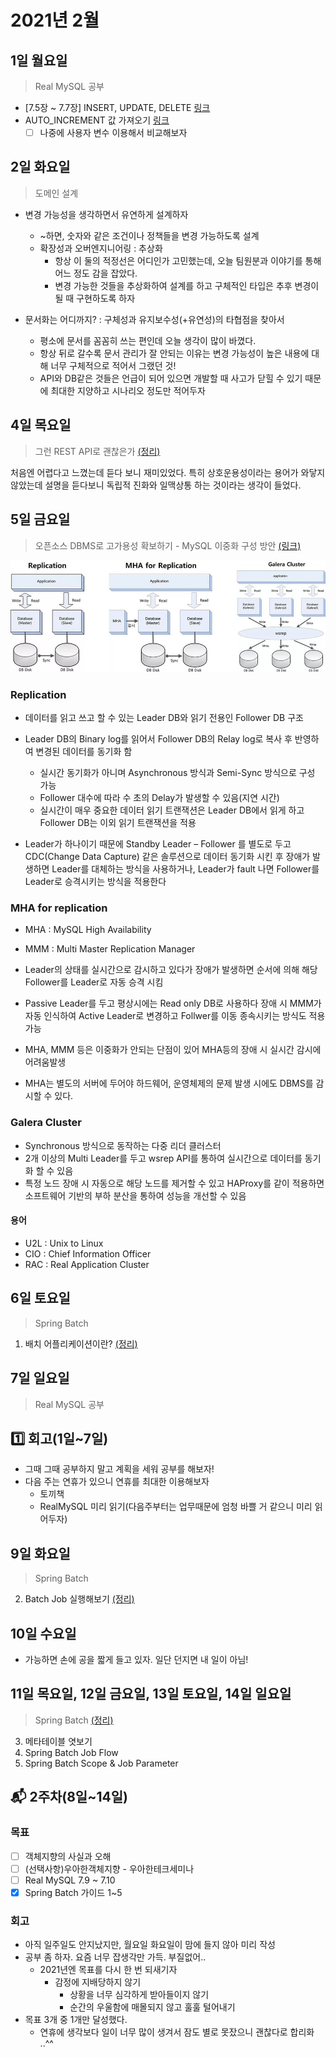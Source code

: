 # 2021년 2월

## 1일 월요일

> Real MySQL 공부

- [7.5장 ~ 7.7장] INSERT, UPDATE, DELETE
  [링크](https://github.com/gazi-gazi/real-mysql/blob/main/7/7.5_7.7/7.5_7.7_jnsorn.md)
- AUTO_INCREMENT 값 가져오기 [링크](https://github.com/gazi-gazi/real-mysql/issues/51)
    - [ ] 나중에 사용자 변수 이용해서 비교해보자

## 2일 화요일

> 도메인 설계

- 변경 가능성을 생각하면서 유연하게 설계하자
    - ~하면, 숫자와 같은 조건이나 정책들을 변경 가능하도록 설계
    - 확장성과 오버엔지니어링 : 추상화
        - 항상 이 둘의 적정선은 어디인가 고민했는데, 오늘 팀원분과 이야기를 통해 어느 정도 감을 잡았다.
        - 변경 가능한 것들을 추상화하여 설계를 하고 구체적인 타입은 추후 변경이 될 때 구현하도록 하자

- 문서화는 어디까지? : 구체성과 유지보수성(+유연성)의 타협점을 찾아서
    - 평소에 문서를 꼼꼼히 쓰는 편인데 오늘 생각이 많이 바꼈다.
    - 항상 뒤로 갈수록 문서 관리가 잘 안되는 이유는 변경 가능성이 높은 내용에 대해 너무 구체적으로 적어서 그랬던 것!
    - API와 DB같은 것들은 언급이 되어 있으면 개발할 때 사고가 닫힐 수 있기 때문에 최대한 지양하고 시나리오 정도만 적어두자

## 4일 목요일

> 그런 REST API로 괜찮은가 [(정리)](../web/그런_REST_API로_괜찮은가.md)

처음엔 어렵다고 느꼈는데 듣다 보니 재미있었다. 특히 상호운용성이라는 용어가 와닿지 않았는데 설명을 듣다보니 독립적 진화와 일맥상통 하는 것이라는 생각이 들었다.

## 5일 금요일

> 오픈소스 DBMS로 고가용성 확보하기 - MySQL 이중화 구성 방안
> [(링크)](https://www.2e.co.kr/news/articleView.html?idxno=204172)

![img.png](../images/mysql_replication.png)

### Replication

- 데이터를 읽고 쓰고 할 수 있는 Leader DB와 읽기 전용인 Follower DB 구조
- Leader DB의 Binary log를 읽어서 Follower DB의 Relay log로 복사 후 반영하여 변경된 데이터를 동기화 함
    - 실시간 동기화가 아니며 Asynchronous 방식과 Semi-Sync 방식으로 구성 가능
    - Follower 대수에 따라 수 초의 Delay가 발생할 수 있음(지연 시간)
    - 실시간이 매우 중요한 데이터 읽기 트랜잭션은 Leader DB에서 읽게 하고 Follower DB는 이외 읽기 트랜잭션을 적용


- Leader가 하나이기 때문에 Standby Leader – Follower 를 별도로 두고 CDC(Change Data Capture) 같은 솔루션으로 데이터 동기화 시킨 후
  장애가 발생하면 Leader를 대체하는 방식을 사용하거나, Leader가 fault 나면 Follower를 Leader로 승격시키는 방식을 적용한다

### MHA for replication

- MHA : MySQL High Availability
- MMM : Multi Master Replication Manager


- Leader의 상태를 실시간으로 감시하고 있다가 장애가 발생하면 순서에 의해 해당 Follower를 Leader로 자동 승격 시킴
- Passive Leader를 두고 평상시에는 Read only DB로 사용하다 장애 시 MMM가 자동 인식하여 Active Leader로 변경하고 Follwer를 이동
  종속시키는 방식도 적용 가능


- MHA, MMM 등은 이중화가 안되는 단점이 있어 MHA등의 장애 시 실시간 감시에 어려움발생
- MHA는 별도의 서버에 두어야 하드웨어, 운영체제의 문제 발생 시에도 DBMS를 감시할 수 있다.

### Galera Cluster

- Synchronous 방식으로 동작하는 다중 리더 클러스터
- 2개 이상의 Multi Leader를 두고 wsrep API를 통하여 실시간으로 데이터를 동기화 할 수 있음
- 특정 노드 장애 시 자동으로 해당 노드를 제거할 수 있고 HAProxy를 같이 적용하면 소프트웨어 기반의 부하 분산을 통하여 성능을 개선할 수 있음

#### 용어

- U2L : Unix to Linux
- CIO : Chief Information Officer
- RAC : Real Application Cluster

## 6일 토요일

> Spring Batch

1. 배치 어플리케이션이란? [(정리)](../spring/spring-batch/spring_batch_guide.md)

## 7일 일요일

> Real MySQL 공부

## 1️⃣ 회고(1일~7일)

- 그때 그때 공부하지 말고 계획을 세워 공부를 해보자!
- 다음 주는 연휴가 있으니 연휴를 최대한 이용해보자
  - 토끼책
  - RealMySQL 미리 읽기(다음주부터는 업무때문에 엄청 바쁠 거 같으니 미리 읽어두자)

## 9일 화요일

> Spring Batch

2. Batch Job 실행해보기 [(정리)](../spring/spring-batch/spring_batch_guide.md)

## 10일 수요일

- 가능하면 손에 공을 짧게 들고 있자. 일단 던지면 내 일이 아님!

## 11일 목요일, 12일 금요일, 13일 토요일, 14일 일요일

> Spring Batch [(정리)](../spring/spring-batch/spring_batch_guide.md)

3. 메타테이블 엿보기 
4. Spring Batch Job Flow
5. Spring Batch Scope & Job Parameter

## 📬 2주차(8일~14일)
### 목표
- [ ] 객체지향의 사실과 오해
- [ ] (선택사항)우아한객체지향 - 우아한테크세미나
- [ ] Real MySQL 7.9 ~ 7.10
- [x] Spring Batch 가이드 1~5

### 회고
- 아직 일주일도 안지났지만, 월요일 화요일이 맘에 들지 않아 미리 작성
- 공부 좀 하자. 요즘 너무 잡생각만 가득. 부질없어.. 
  - 2021년엔 목표를 다시 한 번 되새기자
    - 감정에 지배당하지 않기
      - 상황을 너무 심각하게 받아들이지 않기
      - 순간의 우울함에 매몰되지 않고 훌훌 털어내기
- 목표 3개 중 1개만 달성했다.
  - 연휴에 생각보다 일이 너무 많이 생겨서 잠도 별로 못잤으니 괜찮다로 합리화 ..^^
  